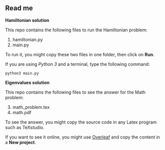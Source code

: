 Read me
-------

**Hamiltonian solution**

This repo contains the following files to run the Hamiltonian problem:

1. hamiltonian.py
2. main.py

To run it, you might copy these two files in one folder, then click on **Run**.

If you are using *Python 3* and a terminal, type the following command:

`python3 main.py`

**Eigenvalues solution**

This repo contains the following files to see the answer for the Math problem:

3. math_problem.tex
4. math.pdf

To see the answer, you might copy the source code in any Latex program such as TeXstudio.

If you want to see it online, you might use [Overleaf](https://www.overleaf.com) and copy the content in a **New project**.
